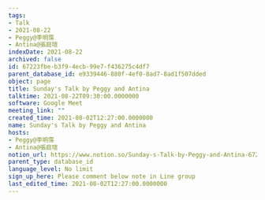 ```yaml
---
tags:
- Talk
- 2021-08-22
- Peggy@李明霈
- Antina@張庭瑄
indexDate: 2021-08-22
archived: false
id: 67223fbe-b3f9-4ecb-99e7-f436275c4df7
parent_database_id: e9339446-880f-4ef0-8ad7-8ad1f507dded
object: page
title: Sunday's Talk by Peggy and Antina
talktime: 2021-08-22T09:30:00.0000000
software: Google Meet
meeting_link: ""
created_time: 2021-08-02T12:27:00.0000000
name: Sunday's Talk by Peggy and Antina
hosts:
- Peggy@李明霈
- Antina@張庭瑄
notion_url: https://www.notion.so/Sunday-s-Talk-by-Peggy-and-Antina-67223fbeb3f94ecb99e7f436275c4df7
parent_type: database_id
language_level: No limit
sign_up_here: Please comment below note in Line group
last_edited_time: 2021-08-02T12:27:00.0000000
---
```







